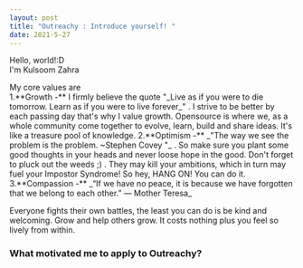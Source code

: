 ```yaml
---
layout: post
title: "Outreachy : Introduce yourself! "
date: 2021-5-27
---
```

Hello, world!:D<br>
I'm Kulsoom Zahra 
<p>
My core values are <br>
1.**Growth -** I firmly believe the quote "_Live as if you were to die tomorrow. Learn as if you were to live forever_" . I strive to be better by each passing day that's why I value growth. Opensource is where we, as a whole community come together to evolve, learn, build and share ideas. It's like a treasure pool of knowledge.
2.**Optimism -** _"The way we see the problem is the problem. ~Stephen Covey "_ . So make sure you plant some good thoughts in your heads and never loose hope in the good. Don't forget to pluck out the weeds ;) . They may kill your ambitions, which in turn may fuel your Impostor Syndrome!
So hey, HANG ON! You can do it. 
3.**Compassion -** _“If we have no peace, it is because we have forgotten that we belong to each other.”
― Mother Teresa_
  
Everyone fights their own battles, the least you can do is be kind and welcoming. Grow and help others grow. It costs nothing plus you feel so lively from within. 
</p>
<h3>What motivated me to apply to Outreachy?</h3>
